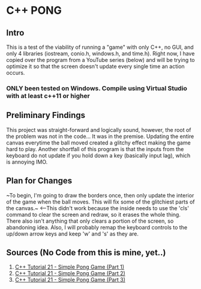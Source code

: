 # C++ PONG
## Intro
This is a test of the viability of running a "game" with only C++, no GUI, and only 4 libraries (iostream, conio.h, windows.h, and time.h). Right now, I have copied over the program from a YouTube series (below) and will be trying to optimize it so that the screen doesn't update every single time an action occurs.

### ONLY been tested on Windows. Compile using Virtual Studio with at least c++11 or higher

## Preliminary Findings
This project was straight-forward and logically sound, however, the root of the problem was not in the code... It was in the premise. Updating the entire canvas everytime the ball moved created a glitchy effect making the game hard to play. Another shortfall of this program is that the inputs from the keyboard do not update if you hold down a key (basically input lag), which is annoying IMO.

## Plan for Changes
~To begin, I'm going to draw the borders once, then only update the interior of the game when the ball moves. This will fix some of the glitchiest parts of the canvas.~ <--This didn't work because the inside needs to use the 'cls' command to clear the screen and redraw, so it erases the whole thing. There also isn't anything that only clears a portion of the screen, so abandoning idea. Also, I will probably remap the keyboard controls to the up/down arrow keys and keep 'w' and 's' as they are. 

## Sources (No Code from this is mine, yet..)
1) [C++ Tutorial 21 - Simple Pong Game (Part 1)](https://www.youtube.com/watch?v=y8QL62SDlcQ)
2) [C++ Tutorial 21 - Simple Pong Game (Part 2)](https://www.youtube.com/watch?v=soqGGnxK92c)
3) [C++ Tutorial 21 - Simple Pong Game (Part 3)](https://www.youtube.com/watch?v=Z6hUxXCzKYE)
